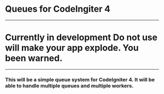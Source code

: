 # Queues for CodeIngiter 4

___
# Currently in development Do not use will make your app explode. You been warned.

___
### This will be a simple queue system for CodeIgniter 4. It will be able to handle multiple queues and multiple workers.
